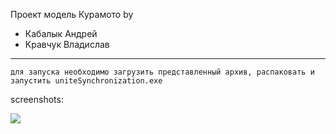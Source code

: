 Проект модель Курамото by 
- Кабалык Андрей
- Кравчук Владислав
-------------------------
```
для запуска необходимо загрузить представленный архив, распаковать и запустить uniteSynchronization.exe
```
screenshots:

![](https://media.giphy.com/media/v1.Y2lkPTc5MGI3NjExN2E0YjVkMTI1ZmJhZGY4MTVjNjkxYTE3OTVlMzgwMzdkNGEzZjU3MyZlcD12MV9pbnRlcm5hbF9naWZzX2dpZklkJmN0PWc/wB7xR7DP0BZUnR1hgz/giphy.gif)